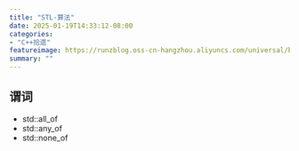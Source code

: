 ```yaml
---
title: "STL-算法"
date: 2025-01-19T14:33:12-08:00
categories: 
- "C++拾遗"
featureimage: https://runzblog.oss-cn-hangzhou.aliyuncs.com/universal/background1.jpg
summary: ""
---
```


## 谓词
- std::all_of
- std::any_of
- std::none_of
